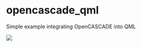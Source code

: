 # opencascade_qml
Simple example integrating OpenCASCADE into QML

<img src="https://3.downloader.disk.yandex.ru/disk/62b21206b9094c5d238f9ff6cf3320c39b971ba3721c7e480443e5c02cadd6b3/58fddfd3/tyEd1qUUR2oIUHfmv99e6xCgFvF0LyL5ReP5vfV0qB88SRIn18fy8uDTGzxY6aUxUWgafoybVHD6jPTHXnxuJw%3D%3D?uid=0&filename=2017-04-24_15-18-45.png&disposition=inline&hash=&limit=0&content_type=image%2Fpng&fsize=83988&hid=b899c40dda0125cd41ee1e792ba9b598&media_type=image&tknv=v2&etag=01359b55d673c7bba0acf6b4481c4c68"/>
